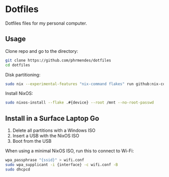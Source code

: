 # Dotfiles

Dotfiles files for my personal computer.

## Usage

Clone repo and go to the directory:

```sh
git clone https://github.com/phrmendes/dotfiles
cd dotfiles
```

Disk partitioning:

```sh
sudo nix --experimental-features "nix-command flakes" run github:nix-community/disko -- --mode disko ./hosts/shared/disko.nix --arg device '"/dev/{disk}"'
```

Install NixOS:

```sh
sudo nixos-install --flake .#{device} --root /mnt --no-root-passwd
```

## Install in a Surface Laptop Go

1. Delete all partitions with a Windows ISO
2. Insert a USB with the NixOS ISO
3. Boot from the USB

When using a minimal NixOS ISO, run this to connect to Wi-Fi:

```sh
wpa_passphrase "{ssid}" > wifi.conf
sudo wpa_supplicant -i {interface} -c wifi.conf -B
sudo dhcpcd
```
